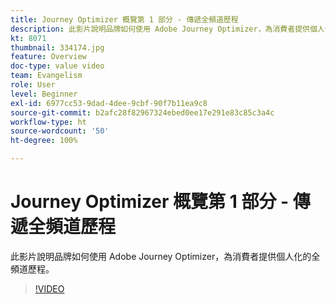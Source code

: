 ```yaml
---
title: Journey Optimizer 概覽第 1 部分 - 傳遞全頻道歷程
description: 此影片說明品牌如何使用 Adobe Journey Optimizer，為消費者提供個人化的全頻道歷程。
kt: 8071
thumbnail: 334174.jpg
feature: Overview
doc-type: value video
team: Evangelism
role: User
level: Beginner
exl-id: 6977cc53-9dad-4dee-9cbf-90f7b11ea9c8
source-git-commit: b2afc28f82967324ebed0ee17e291e83c85c3a4c
workflow-type: ht
source-wordcount: '50'
ht-degree: 100%

---
```


# Journey Optimizer 概覽第 1 部分 - 傳遞全頻道歷程

此影片說明品牌如何使用 Adobe Journey Optimizer，為消費者提供個人化的全頻道歷程。

>[!VIDEO](https://video.tv.adobe.com/v/334174?quality=12&learn=on)
